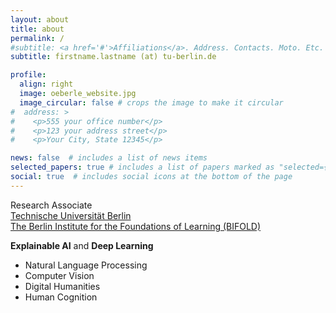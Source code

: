 ```yaml
---
layout: about
title: about
permalink: /
#subtitle: <a href='#'>Affiliations</a>. Address. Contacts. Moto. Etc.
subtitle: firstname.lastname (at) tu-berlin.de

profile:
  align: right
  image: oeberle_website.jpg
  image_circular: false # crops the image to make it circular
#  address: >
#    <p>555 your office number</p>
#    <p>123 your address street</p>
#    <p>Your City, State 12345</p>

news: false  # includes a list of news items
selected_papers: true # includes a list of papers marked as "selected={true}"
social: true  # includes social icons at the bottom of the page
---
```


Research Associate  
[Technische Universität Berlin](https://www.ml.tu-berlin.de/menue/machine_learning/)  
[The Berlin Institute for the Foundations of Learning (BIFOLD)](https://bifold.berlin/)

**Explainable AI** and **Deep Learning**

- Natural Language Processing
- Computer Vision
- Digital Humanities
- Human Cognition
